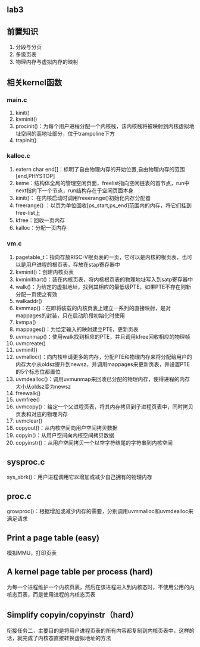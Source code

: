 ## lab3
## 前置知识
1. 分段与分页
2. 多级页表
3. 物理内存与虚拟内存的映射

## 相关kernel函数

### main.c
1. kinit()
2. kvminit()
3. procinit()：为每个用户进程分配一个内核栈，该内核栈将被映射到内核虚拟地址空间的高地址部分，位于trampoline下方
4. trapinit()

### kalloc.c
1. extern char end[]：标明了自由物理内存的开始位置,自由物理内存的范围[end,PHYSTOP]
2. keme：结构体全局的管理空闲页面，freelist指向空闲链表的首节点，run中next指向下一个节点，run结构存在于空闲页面本身
3. kinit()： 在内核启动时调用freeerange()初始化内存分配器
4. freerange() ：以页为单位回收[ps_start,ps_end]范围内的内存，将它们挂到free-list上
5. kfree：回收一页内存
6. kalloc：分配一页内存


### vm.c
1. pagetable_t：指向存放RISC-V根页表的一页，它可以是内核的根页表，也可以是用户进程的根页表，存放在stap寄存器中
2. kvminit()：创建内核页表
3. kvminithart()：装在内核页表，将内核根页表的物理地址写入到satp寄存器中
4. walk()：为给定的虚拟地址，找到其相应的最低级PTE，如果PTE不存在则新分配一页使之有效
5. walkaddr()
6. kvmmap()：在即将装载的内核页表上建立一系列的直接映射，是对mappages的封装，只在启动阶段初始化时使用
7. kvmpa()
8. mappages()：为给定输入的映射建立PTE，更新页表
9. uvmunmap()：使用walk找到相应的PTE，并且调用kfree回收相应的物理帧
10. uvmcreate()
11. uvminit()
12. uvmalloc()：向内核申请更多的内存，分配PTE和物理内存来将分配给用户的内存大小从oldsz提升到newsz，并调用mappages来更新页表，并设置PTE的5个标志位都置位
13. uvmdealloc()：调用uvmunmap来回收已分配的物理内存，使得进程的内存大小从oldsz变为newsz
14. freewalk()
15. uvmfree()
16. uvmcopy()：给定一个父进程页表，将其内存拷贝到子进程页表中，同时拷贝页表和对应的物理内存
17. uvmclear()
18. copyout()：从内核空间向用户空间拷贝数据
19. copyin()：从用户空间向内核空间拷贝数据
20. copyinstr()：从用户空间拷贝一个以空字符结尾的字符串到内核空间

## sysproc.c
sys_sbrk()：用户进程调用它以增加或减少自己拥有的物理内存

## proc.c
growproc()：根据增加或减少内存的需要，分别调用uvmmalloc和uvmdealloc来满足请求

## Print a page table (easy)
模拟MMU，打印页表
## A kernel page table per process (hard)
为每一个进程维护一个内核页表，然后在该进程进入到内核态时，不使用公用的内核态页表，而是使用进程的内核态页表
## Simplify copyin/copyinstr（hard）
衔接任务二，主要目的是将用户进程页表的所有内容都复制到内核页表中，这样的话，就完成了内核态直接转换虚拟地址的方法
